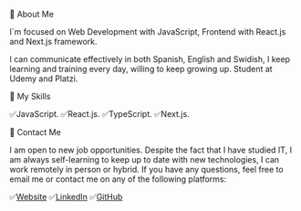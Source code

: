 🔵 About Me

I`m focused on Web Development with JavaScript, Frontend with React.js and Next.js framework. 

I can communicate effectively in both Spanish, English and Swidish, I keep learning and training every day, willing to keep growing up. Student at Udemy and Platzi.

🔵 My Skills

✅JavaScript.
✅React.js.
✅TypeScript.
✅Next.js.

🔵 Contact Me

I am open to new job opportunities. Despite the fact that I have studied IT, I am always self-learning to keep up to date with new technologies, I can work remotely in person or hybrid. If you have any questions, feel free to email me or contact me on any of the following platforms:

✅[Website](https://jochysoto.github.io/)
✅[LinkedIn](https://www.linkedin.com/in/jose-soto-5a43b774/)
✅[GitHub](https://github.com/JoseASR/)